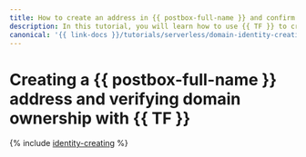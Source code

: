 ```yaml
---
title: How to create an address in {{ postbox-full-name }} and confirm your domain ownership using {{ TF }}
description: In this tutorial, you will learn how to use {{ TF }} to create an address in {{ postbox-name }} and confirm your domain ownership for sending emails.
canonical: '{{ link-docs }}/tutorials/serverless/domain-identity-creating'
---
```


# Creating a {{ postbox-full-name }} address and verifying domain ownership with {{ TF }}


{% include [identity-creating](../../_tutorials/serverless/identity-creating.md) %}
